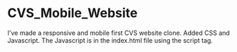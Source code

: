 # CVS_Mobile_Website
I've made a responsive and mobile first CVS website clone. 
Added CSS and Javascript. The Javascript is in the index.html file using the script tag.
